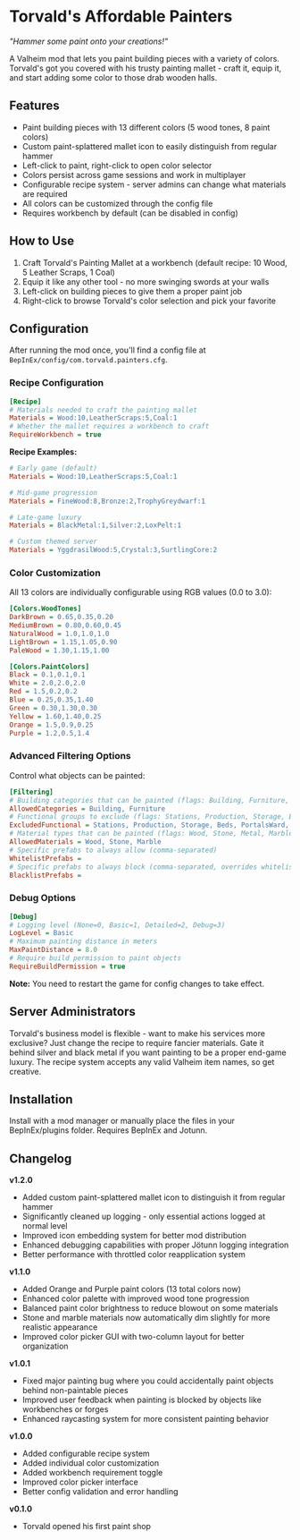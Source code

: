 # Torvald's Affordable Painters
*"Hammer some paint onto your creations!"*

A Valheim mod that lets you paint building pieces with a variety of colors. Torvald's got you covered with his trusty painting mallet - craft it, equip it, and start adding some color to those drab wooden halls.

## Features

- Paint building pieces with 13 different colors (5 wood tones, 8 paint colors)
- Custom paint-splattered mallet icon to easily distinguish from regular hammer
- Left-click to paint, right-click to open color selector
- Colors persist across game sessions and work in multiplayer
- Configurable recipe system - server admins can change what materials are required
- All colors can be customized through the config file
- Requires workbench by default (can be disabled in config)

## How to Use

1. Craft Torvald's Painting Mallet at a workbench (default recipe: 10 Wood, 5 Leather Scraps, 1 Coal)
2. Equip it like any other tool - no more swinging swords at your walls
3. Left-click on building pieces to give them a proper paint job
4. Right-click to browse Torvald's color selection and pick your favorite

## Configuration

After running the mod once, you'll find a config file at `BepInEx/config/com.torvald.painters.cfg`.

### Recipe Configuration

```ini
[Recipe]
# Materials needed to craft the painting mallet
Materials = Wood:10,LeatherScraps:5,Coal:1
# Whether the mallet requires a workbench to craft
RequireWorkbench = true
```

**Recipe Examples:**
```ini
# Early game (default)
Materials = Wood:10,LeatherScraps:5,Coal:1

# Mid-game progression
Materials = FineWood:8,Bronze:2,TrophyGreydwarf:1

# Late-game luxury
Materials = BlackMetal:1,Silver:2,LoxPelt:1

# Custom themed server
Materials = YggdrasilWood:5,Crystal:3,SurtlingCore:2
```

### Color Customization

All 13 colors are individually configurable using RGB values (0.0 to 3.0):

```ini
[Colors.WoodTones]
DarkBrown = 0.65,0.35,0.20
MediumBrown = 0.80,0.60,0.45
NaturalWood = 1.0,1.0,1.0
LightBrown = 1.15,1.05,0.90
PaleWood = 1.30,1.15,1.00

[Colors.PaintColors]
Black = 0.1,0.1,0.1
White = 2.0,2.0,2.0
Red = 1.5,0.2,0.2
Blue = 0.25,0.35,1.40
Green = 0.30,1.30,0.30
Yellow = 1.60,1.40,0.25
Orange = 1.5,0.9,0.25
Purple = 1.2,0.5,1.4
```

### Advanced Filtering Options

Control what objects can be painted:

```ini
[Filtering]
# Building categories that can be painted (flags: Building, Furniture, Crafting, Misc, All)
AllowedCategories = Building, Furniture
# Functional groups to exclude (flags: Stations, Production, Storage, Beds, PortalsWard, Transport, etc.)
ExcludedFunctional = Stations, Production, Storage, Beds, PortalsWard, Transport
# Material types that can be painted (flags: Wood, Stone, Metal, Marble, All)
AllowedMaterials = Wood, Stone, Marble
# Specific prefabs to always allow (comma-separated)
WhitelistPrefabs = 
# Specific prefabs to always block (comma-separated, overrides whitelist)
BlacklistPrefabs = 
```

### Debug Options

```ini
[Debug]
# Logging level (None=0, Basic=1, Detailed=2, Debug=3)
LogLevel = Basic
# Maximum painting distance in meters
MaxPaintDistance = 8.0
# Require build permission to paint objects
RequireBuildPermission = true
```

**Note:** You need to restart the game for config changes to take effect.

## Server Administrators

Torvald's business model is flexible - want to make his services more exclusive? Just change the recipe to require fancier materials. Gate it behind silver and black metal if you want painting to be a proper end-game luxury. The recipe system accepts any valid Valheim item names, so get creative.

## Installation

Install with a mod manager or manually place the files in your BepInEx/plugins folder. Requires BepInEx and Jotunn.

## Changelog

**v1.2.0**
- Added custom paint-splattered mallet icon to distinguish it from regular hammer
- Significantly cleaned up logging - only essential actions logged at normal level
- Improved icon embedding system for better mod distribution
- Enhanced debugging capabilities with proper Jötunn logging integration
- Better performance with throttled color reapplication system

**v1.1.0**
- Added Orange and Purple paint colors (13 total colors now)
- Enhanced color palette with improved wood tone progression
- Balanced paint color brightness to reduce blowout on some materials
- Stone and marble materials now automatically dim slightly for more realistic appearance
- Improved color picker GUI with two-column layout for better organization

**v1.0.1**
- Fixed major painting bug where you could accidentally paint objects behind non-paintable pieces
- Improved user feedback when painting is blocked by objects like workbenches or forges
- Enhanced raycasting system for more consistent painting behavior

**v1.0.0**
- Added configurable recipe system
- Added individual color customization
- Added workbench requirement toggle
- Improved color picker interface
- Better config validation and error handling

**v0.1.0**  
- Torvald opened his first paint shop